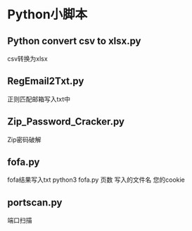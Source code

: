 # Python小脚本

## Python convert csv to xlsx.py

csv转换为xlsx

## RegEmail2Txt.py

正则匹配邮箱写入txt中

## Zip_Password_Cracker.py

Zip密码破解

## fofa.py

fofa结果写入txt
python3 fofa.py 页数 写入的文件名 您的cookie

## portscan.py

端口扫描
